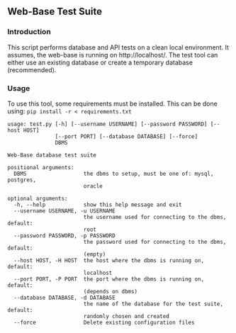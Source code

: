 ## Web-Base Test Suite

### Introduction

This script performs database and API tests on a clean local environment. It assumes, the web-base is running on http://localhost/. The test tool can either
use an existing database or create a temporary database (recommended).

### Usage

To use this tool, some requirements must be installed. This can be done using: `pip install -r < requirements.txt`

```
usage: test.py [-h] [--username USERNAME] [--password PASSWORD] [--host HOST]
               [--port PORT] [--database DATABASE] [--force]
               DBMS

Web-Base database test suite

positional arguments:
  DBMS                  the dbms to setup, must be one of: mysql, postgres,
                        oracle

optional arguments:
  -h, --help            show this help message and exit
  --username USERNAME, -u USERNAME
                        the username used for connecting to the dbms, default:
                        root
  --password PASSWORD, -p PASSWORD
                        the password used for connecting to the dbms, default:
                        (empty)
  --host HOST, -H HOST  the host where the dbms is running on, default:
                        localhost
  --port PORT, -P PORT  the port where the dbms is running on, default:
                        (depends on dbms)
  --database DATABASE, -d DATABASE
                        the name of the database for the test suite, default:
                        randomly chosen and created
  --force               Delete existing configuration files
```
